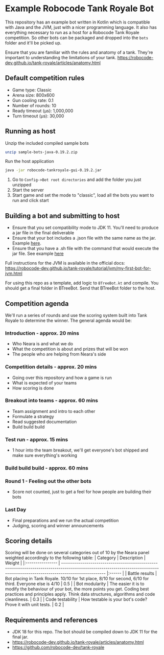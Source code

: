# Example Robocode Tank Royale Bot
This repository has an example bot written in Kotlin which is compatible with Java and the JVM, just with a nicer programming language.
It also has everything necessary to run as a host for a Robocode Tank Royale competition. So other bots can be packaged and dropped into the `bots` folder and it'll be picked up.

Ensure that you are familiar with the rules and anatomy of a tank. They're important to understanding the limitations of your tank.
https://robocode-dev.github.io/tank-royale/articles/anatomy.html

## Default competition rules
- Game type: Classic
- Arena size: 800x600
- Gun cooling rate: 0.1
- Number of rounds: 10
- Ready timeout (μs): 1,000,000
- Turn timeout (μs): 30,000

## Running as host
Unzip the included compiled sample bots
```bash
unzip sample-bots-java-0.19.2.zip
```

Run the host application
```bash
java -jar robocode-tankroyale-gui-0.19.2.jar
```

1. Go to `Config->Bot root directories` and add the folder you just unzipped
2. Start the server
3. Start game and set the mode to "classic", load all the bots you want to run and click start


## Building a bot and submitting to host
- Ensure that you set compatibility mode to JDK 11. You'll need to produce a jar file in the final deliverable
- Ensure that your bot includes a .json file with the same name as the jar. Example [here](./src/main/kotlin/org/example/BTreeBot.json). 
- Ensure that you have a .sh file with the command that would execute the jar file. See example [here](./BTreeBot/BTreeBot.sh)

Full instructions for the JVM is available in the official docs: https://robocode-dev.github.io/tank-royale/tutorial/jvm/my-first-bot-for-jvm.html

For using this repo as a template, add logic to `BTreeBot.kt` and compile. You should get a final folder in BTreeBot. Send that BTreeBot folder to the host.

## Competition agenda 
We'll run a series of rounds and use the scoring system built into Tank Royale to determine the winner. The general agenda would be:

### Introduction - approx. 20 mins
- Who Neara is and what we do
- What the competition is about and prizes that will be won
- The people who are helping from Neara's side

### Competition details - approx. 20 mins
- Going over this repository and how a game is run
- What is expected of your teams
- How scoring is done

### Breakout into teams - approx. 60 mins
- Team assignment and intro to each other 
- Formulate a strategy
- Read suggested documentation
- Build build build

### Test run - approx. 15 mins
- 1 hour into the team breakout, we'll get everyone's bot shipped and make sure everything's working

### Build build build - approx. 60 mins

### Round 1 - Feeling out the other bots
- Score not counted, just to get a feel for how people are building their bots

### Last Day
- Final preparations and we run the actual competition
- Judging, scoring and winner announcements

## Scoring details
Scoring will be done on several categories out of 10 by the Neara panel weighted accordingly to the following table:
| Category         | Description                                                                                                                                                                        | Weight |
|:---------------- | ---------------------------------------------------------------------------------------------------------------------------------------------------------------------------------- |:------ |
| Battle results   | Bot placing in Tank Royale. 10/10 for 1st place, 8/10 for second, 6/10 for third. Everyone else is 4/10                                                                            | 0.5    |
| Bot modularity   | The easier it is to modify the behaviour of your bot, the more points you get. Coding best practices and principles apply. Think data structures, algorithms and code cleanliness. | 0.3    |
| Code testability | How testable is your bot's code? Prove it with unit tests.                                                                                                                         | 0.2    |


## Requirements and references
- JDK 18 for this repo. The bot should be compiled down to JDK 11 for the final jar.
- https://robocode-dev.github.io/tank-royale/articles/anatomy.html
- https://github.com/robocode-dev/tank-royale